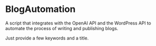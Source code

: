 # BlogAutomation
A script that integrates with the OpenAI API and the WordPress API to automate the process of writing and publishing blogs.

Just provide a few keywords and a title.
